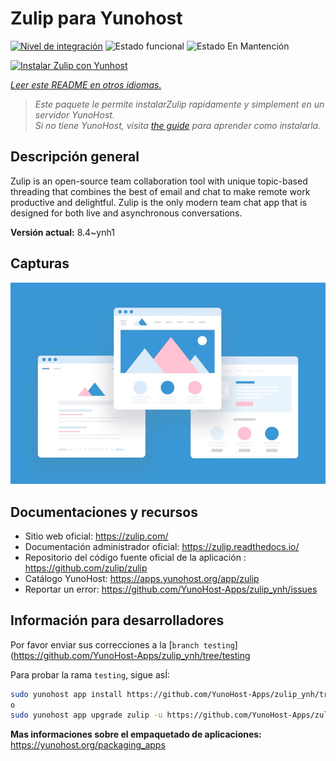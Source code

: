 <!--
Este archivo README esta generado automaticamente<https://github.com/YunoHost/apps/tree/master/tools/readme_generator>
No se debe editar a mano.
-->

# Zulip para Yunohost

[![Nivel de integración](https://dash.yunohost.org/integration/zulip.svg)](https://dash.yunohost.org/appci/app/zulip) ![Estado funcional](https://ci-apps.yunohost.org/ci/badges/zulip.status.svg) ![Estado En Mantención](https://ci-apps.yunohost.org/ci/badges/zulip.maintain.svg)

[![Instalar Zulip con Yunhost](https://install-app.yunohost.org/install-with-yunohost.svg)](https://install-app.yunohost.org/?app=zulip)

*[Leer este README en otros idiomas.](./ALL_README.md)*

> *Este paquete le permite instalarZulip rapidamente y simplement en un servidor YunoHost.*  
> *Si no tiene YunoHost, visita [the guide](https://yunohost.org/install) para aprender como instalarla.*

## Descripción general

Zulip is an open-source team collaboration tool with unique topic-based threading that combines the best of email and chat to make remote work productive and delightful. Zulip is the only modern team chat app that is designed for both live and asynchronous conversations.

**Versión actual:** 8.4~ynh1

## Capturas

![Captura de Zulip](./doc/screenshots/example.jpg)

## Documentaciones y recursos

- Sitio web oficial: <https://zulip.com/>
- Documentación administrador oficial: <https://zulip.readthedocs.io/>
- Repositorio del código fuente oficial de la aplicación : <https://github.com/zulip/zulip>
- Catálogo YunoHost: <https://apps.yunohost.org/app/zulip>
- Reportar un error: <https://github.com/YunoHost-Apps/zulip_ynh/issues>

## Información para desarrolladores

Por favor enviar sus correcciones a la [`branch testing`](https://github.com/YunoHost-Apps/zulip_ynh/tree/testing

Para probar la rama `testing`, sigue asÍ:

```bash
sudo yunohost app install https://github.com/YunoHost-Apps/zulip_ynh/tree/testing --debug
o
sudo yunohost app upgrade zulip -u https://github.com/YunoHost-Apps/zulip_ynh/tree/testing --debug
```

**Mas informaciones sobre el empaquetado de aplicaciones:** <https://yunohost.org/packaging_apps>
